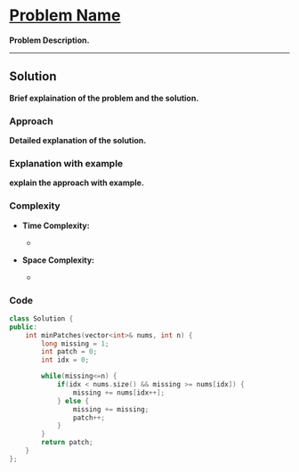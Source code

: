 
# [Problem Name](problem-link)

**Problem Description.**

---

## Solution

**Brief explaination of the problem and the solution.**

### Approach

**Detailed explanation of the solution.**

### Explanation with example

**explain the approach with example.**

### Complexity

- **Time Complexity:**

    - 

- **Space Complexity:**

    - 

### Code

```cpp
class Solution {
public:
    int minPatches(vector<int>& nums, int n) {
        long missing = 1;
        int patch = 0;
        int idx = 0;

        while(missing<=n) {
            if(idx < nums.size() && missing >= nums[idx]) {
                missing += nums[idx++];
            } else {
                missing += missing;
                patch++;
            }
        }
        return patch;
    }
};
```